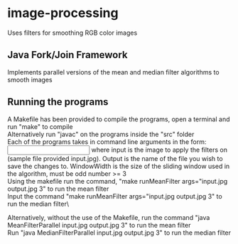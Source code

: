 # image-processing
Uses filters for smoothing RGB color images

## Java Fork/Join Framework
Implements parallel versions of the mean and median filter algorithms to smooth images

## Running the programs
A Makefile has been provided to compile the programs, open a terminal and run "make" to compile\
Alternatively run "javac" on the programs inside the "src" folder\
Each of the programs takes in command line arguments in the form: <input> <output> <windowWidth> where input is the image to apply the filters on (sample file provided input.jpg). Output is the name of the file you wish to save the changes to. WindowWidth is the size of the sliding window used in the algorithm, must be odd number >= 3\
Using the makefile run the command, "make runMeanFilter args="input.jpg output.jpg 3" to run the mean filter\
Input the command "make runMeanFilter args="input.jpg output.jpg 3" to run the median filter\
  
Alternatively, without the use of the Makefile, run the command "java MeanFilterParallel input.jpg output.jpg 3" to run the mean filter\
Run "java MedianFilterParallel input.jpg output.jpg 3" to run the median filter
